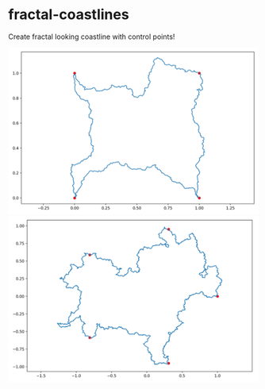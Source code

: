 # fractal-coastlines

Create fractal looking coastline with control points!

![](examples/island.png)
![](examples/island2.png)
